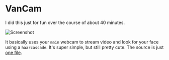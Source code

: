 VanCam
===========

I did this just for fun over the course of about 40 minutes. 

![Screenshot](http://f.cl.ly/items/0F3109010C0V380c2M2K/Screen%20Shot%202011-09-05%20at%209.39.31%20PM.png)

It basically uses your `main` webcam to stream video and look for your face using a `haarcascade`. It's super simple, but still pretty cute. The source is just [one file](https://github.com/auser/Vancam/blob/master/src/main.cpp).